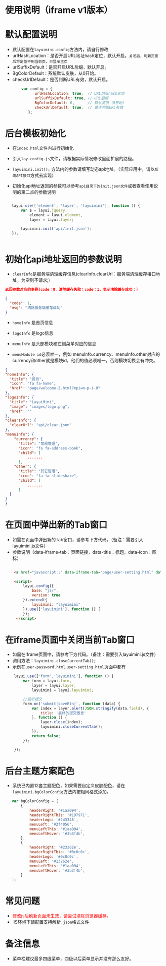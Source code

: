 # 使用说明（iframe v1版本）

# 默认配置说明
 
* 默认配置在`layuimini.config`方法内，请自行修改
* urlHashLocation：是否开启URL地址hash定位，默认开启。`关闭后，刷新页面后将定位不到当前页，只显示主页`
* urlSuffixDefault：是否开启URL后缀，默认开启。
* BgColorDefault：系统默认皮肤，从0开始。
* checkUrlDefault：是否判断URL有效，默认开启。
   ``` js
       var config = {
             urlHashLocation: true,  // URL地址hash定位
             urlSuffixDefault: true, // URL后缀
             BgColorDefault: 0,      // 默认皮肤（0开始）
             checkUrlDefault: true,  // 是否判断URL有效
          };
    ```

# 后台模板初始化

 * 在`index.html`文件内进行初始化

 * 引入`lay-config.js`文件，请根据实际情况修改里面扩展的路径。

 * `layuimini.init();` 方法内的参数请填写动态api地址。（实际应用中，请以`后端API接口`方式去实现）

 * 初始化api地址返回的参数可以参考`api目录下的init.json文件`或者查看使用说明的第二点的参数说明

 ``` js
 
    layui.use(['element', 'layer', 'layuimini'], function () {
        var $ = layui.jquery,
            element = layui.element,
            layer = layui.layer;

        layuimini.init('api/init.json');
    });
    
 ```
 
# 初始化api地址返回的参数说明
 
 * `clearInfo`是服务端清理缓存信息(clearInfo.clearUrl：服务端清理缓存接口地址，为空则不请求;)
 
  ``` json
  返回参数对应的事例(code：0，清除缓存失败；code：1，表示清除缓存成功；)
  
  {
    "code": 1,
    "msg": "清除服务端缓存成功"
  }
   ```
 
 * `homeInfo` 是首页信息
 
 * `logoInfo` 是logo信息
 
 * `menuInfo` 是头部模块和左侧菜单对应的信息
 
 * `menuModule id`必须唯一，例如 menuInfo.currency、menuInfo.other对应的currency和other就是模块id，他们的值必须唯一，否则模块切换会有冲突。
 
  ``` json
{
  "homeInfo": {
    "title": "首页",
    "icon": "fa fa-home",
    "href": "page/welcome-2.html?mpi=m-p-i-0"
  },
  "logoInfo": {
    "title": "LayuiMini",
    "image": "images/logo.png",
    "href": ""
  },
  "clearInfo": {
    "clearUrl": "api/clear.json"
  },
  "menuInfo": {
      "currency": {
        "title": "常规管理",
        "icon": "fa fa-address-book",
        "child": [
            .......
        ],
      "other": {
        "title": "其它管理",
        "icon": "fa fa-slideshare",
        "child": [
            .......
        ]
    }
  }
}
  ```
  
# 在页面中弹出新的Tab窗口
   
  * 如需在页面中弹出新的Tab窗口，请参考下方代码。（备注：需要引入layuimini.js文件）
  * 参数说明（data-iframe-tab：页面链接，data-title：标题，data-icon：图标）
``` html
     
    <a href="javascript:;" data-iframe-tab="page/user-setting.html" data-title="基本资料" data-icon="fa fa-gears">基本资料</a>
    
    <script>
        layui.config({
            base: "js/",
            version: true
        }).extend({
            layuimini: "layuimini"
        }).use(['layuimini'], function () {
        });
     </script>
 ```

# 在iframe页面中关闭当前Tab窗口
   
  * 如需在iframe页面中，请参考下方代码。（备注：需要引入layuimini.js文件）
  * 调用方法：`layuimini.closeCurrentTab();`
  * 示例在`user-password.html`,`user-setting.html`页面中都有
``` js
    layui.use(['form','layuimini'], function () {
        var form = layui.form,
            layer = layui.layer,
            layuimini = layui.layuimini;

        //监听提交
        form.on('submit(saveBtn)', function (data) {
            var index = layer.alert(JSON.stringify(data.field), {
                title: '最终的提交信息'
            }, function () {
                layer.close(index);
                layuimini.closeCurrentTab();
            });
            return false;
        });

    });
 ```
  
# 后台主题方案配色
  
 * 系统已内置12套主题配色，如果需要自定义皮肤配色，请在`layuimini.bgColorConfig`方法内按相同格式添加。
 ``` js
    var bgColorConfig = [
        {
            headerRight: '#1aa094',
            headerRightThis: '#197971',
            headerLogo: '#243346',
            menuLeft: '#2f4056',
            menuLeftThis: '#1aa094',
            menuLeftHover: '#3b3f4b',
        },
        {
            headerRight: '#23262e',
            headerRightThis: '#0c0c0c',
            headerLogo: '#0c0c0c',
            menuLeft: '#23262e',
            menuLeftThis: '#1aa094',
            menuLeftHover: '#3b3f4b',
        }
    ];
  ```
 
# 常见问题
  * <font color=red>修改js后刷新页面未生效，请尝试清除浏览器缓存。</font>
  * IIS环境下请配置支持解析`.json`格式文件
  
# 备注信息
  * 菜单栏建议最多四级菜单，四级以后菜单显示并没有那么友好。